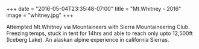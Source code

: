 +++
date = "2016-05-04T23:35:48-07:00"
title = "Mt.Whitney - 2016"
image = "whitney.jpg"
+++

Attempted Mt.Whitney via Mountaineers with Sierra Mountaineering Club. Freezing temps, stuck in tent for 14hrs and able to reach only upto 12,500ft (Iceberg Lake). An alaskan alpine experience in california Sierras.
